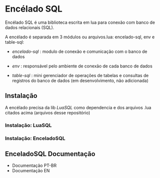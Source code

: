 
# Encélado SQL

Encélado SQL é uma biblioteca escrita em lua para conexão com banco de dados relacionais (SQL).

A encélado é separada em 3 módulos ou arquivos.lua: encelado-sql, env e table-sql:

* *encelado-sql* : modulo de conexão e comunicação com o banco de dados

* *env* : responsável pelo ambiente de conexão de cada banco de dados

* *table-sql* : mini gerenciador de operações de tabelas e consultas de registros do banco de dados (em desenvolvimento, não adicionada)

## Instalação

A encélado precisa da lib *LuaSQL* como dependencia e dos arquivos .lua citados acima (arquivos desse repositório)

### Instalação: LuaSQL

### Instalação: EnceladoSQL

## EnceladoSQL Documentação

* Documentação PT-BR
* Documentação EN